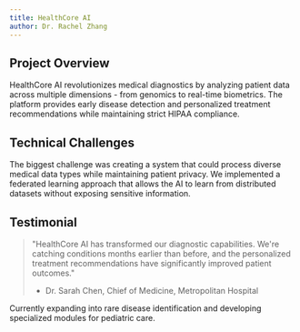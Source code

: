 ```yaml
---
title: HealthCore AI
author: Dr. Rachel Zhang
---
```


## Project Overview

HealthCore AI revolutionizes medical diagnostics by analyzing patient data across multiple dimensions - from genomics to real-time biometrics. The platform provides early disease detection and personalized treatment recommendations while maintaining strict HIPAA compliance.

## Technical Challenges

The biggest challenge was creating a system that could process diverse medical data types while maintaining patient privacy. We implemented a federated learning approach that allows the AI to learn from distributed datasets without exposing sensitive information.

## Testimonial

> "HealthCore AI has transformed our diagnostic capabilities. We're catching conditions months earlier than before, and the personalized treatment recommendations have significantly improved patient outcomes."
>
> - Dr. Sarah Chen, Chief of Medicine, Metropolitan Hospital

Currently expanding into rare disease identification and developing specialized modules for pediatric care.
